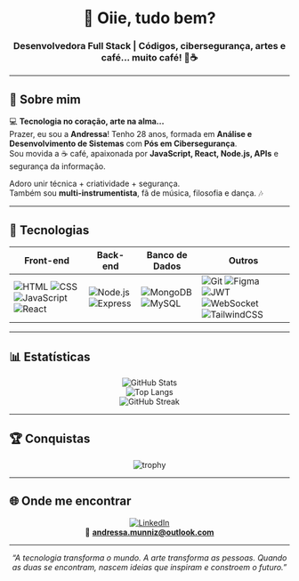 <div align="center">

# 👋 Oiie, tudo bem?  
### Desenvolvedora Full Stack | Códigos, cibersegurança, artes e café... muito café! 🎨☕  

</div>

---

## 💫 Sobre mim  

💻 <b>Tecnologia no coração, arte na alma...</b>  
Prazer, eu sou a <b>Andressa</b>! Tenho 28 anos, formada em <b>Análise e Desenvolvimento de Sistemas</b> com <b>Pós em Cibersegurança</b>.  
Sou movida a ☕ café, apaixonada por <b>JavaScript, React, Node.js, APIs</b> e segurança da informação.  

Adoro unir técnica + criatividade + segurança.  
Também sou <b>multi-instrumentista</b>, fã de música, filosofia e dança. 🎶  

---

## 🚀 Tecnologias  

<div align="center">

| Front-end | Back-end | Banco de Dados | Outros |
|-----------|----------|----------------|--------|
| ![HTML](https://img.shields.io/badge/HTML5-E34F26?style=for-the-badge&logo=html5&logoColor=white) ![CSS](https://img.shields.io/badge/CSS3-1572B6?style=for-the-badge&logo=css3&logoColor=white) ![JavaScript](https://img.shields.io/badge/JavaScript-F7DF1E?style=for-the-badge&logo=javascript&logoColor=black) ![React](https://img.shields.io/badge/React-20232A?style=for-the-badge&logo=react&logoColor=61DAFB) | ![Node.js](https://img.shields.io/badge/Node.js-43853D?style=for-the-badge&logo=node.js&logoColor=white) ![Express](https://img.shields.io/badge/Express.js-404D59?style=for-the-badge) | ![MongoDB](https://img.shields.io/badge/MongoDB-4EA94B?style=for-the-badge&logo=mongodb&logoColor=white) ![MySQL](https://img.shields.io/badge/MySQL-005C84?style=for-the-badge&logo=mysql&logoColor=white) | ![Git](https://img.shields.io/badge/GIT-E44C30?style=for-the-badge&logo=git&logoColor=white) ![Figma](https://img.shields.io/badge/Figma-F24E1E?style=for-the-badge&logo=figma&logoColor=white) ![JWT](https://img.shields.io/badge/JWT-black?style=for-the-badge&logo=jsonwebtokens) ![WebSocket](https://img.shields.io/badge/WebSocket-2E7D32?style=for-the-badge&logo=socket.io&logoColor=white) ![TailwindCSS](https://img.shields.io/badge/Tailwind_CSS-38B2AC?style=for-the-badge&logo=tailwind-css&logoColor=white) |

</div>

---

## 📊 Estatísticas  

<div align="center">

![GitHub Stats](https://github-readme-stats.vercel.app/api?username=Munnizdev&show_icons=true&theme=radical&hide_border=true)  
![Top Langs](https://github-readme-stats.vercel.app/api/top-langs/?username=Munnizdev&layout=compact&theme=radical&hide_border=true)  
![GitHub Streak](https://streak-stats.demolab.com?user=Munnizdev&theme=radical&hide_border=true)  

</div>

---

## 🏆 Conquistas  

<div align="center">

![trophy](https://github-profile-trophy.vercel.app/?username=Munnizdev&theme=radical&row=1&column=6)

</div>

---

## 🌐 Onde me encontrar  

<div align="center">

[![LinkedIn](https://img.shields.io/badge/LinkedIn-0A66C2?style=for-the-badge&logo=linkedin&logoColor=white)](https://www.linkedin.com/in/andressa-muniz-2a7714146/)  
📩 **andressa.munniz@outlook.com**  

</div>

---

<p align="center">
  <em>“A tecnologia transforma o mundo. A arte transforma as pessoas. Quando as duas se encontram, nascem ideias que inspiram e constroem o futuro.”</em>  
</p>
